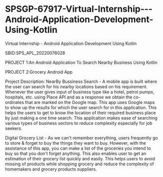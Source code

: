 # SPSGP-67917-Virtual-Internship---Android-Application-Development-Using-Kotlin
Virtual Internship - Android Application Development Using Kotlin

SBID:SPS_APL_20220076028

PROJECT 1:An Android Application To Search Nearby Business Using Kotlin 

PROJECT 2:Grocery Android App

Project Description:
NearBy Bussiness Search - A mobile app is built where the user can search for his nearby locations based on his requirement. Whenever the user gives input of business type like a hotel, petrol pumps, hospitals, etc. using Place API and as a response we obtain the co-ordinates that are marked on the Google map.
This app uses Google maps to show up the results for which the user search for in this application. This helps the users to get to know the location of their required business place by just making a one time search. This appilcation makes ease of searching various  types of business sectors to reduce complexity especially for job seekers.

Digital Grocery List - As we can't remember everything, users frequently go to store & forget to buy the things they want to buy. However, with the assistance of this app, you can make a list of the groceries you intend to buy so that you don't forget anything.
This  also enables user to get an estimation of their grocery list quickly and easily. This helps users to avoid missing of products while shopping grocery and reduce the complexity of homemakers and grocery products suppliers.
